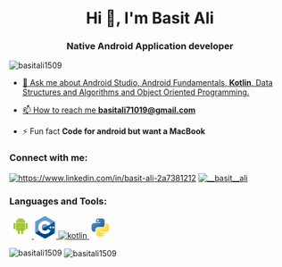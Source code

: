 <h1 align="center">Hi 👋, I'm Basit Ali</h1>
<h3 align="center">Native Android Application developer</h3>

<p align="left"> <img src="https://komarev.com/ghpvc/?username=basitali1509&label=Profile%20views&color=0e75b6&style=flat" alt="basitali1509" /> </p>

<p align="left"> <a href="https://github.com/ryo-ma/github-profile-trophy"><!--<img src="https://github-profile-trophy.vercel.app/?username=basitali1509" alt="basitali1509" /></a> </p> -->

- 💬 Ask me about Android Studio, Android Fundamentals, **Kotlin**, Data Structures and Algorithms and Object Oriented Programming.

- 📫 How to reach me **basitali71019@gmail.com**

- ⚡ Fun fact **Code for android but want a MacBook**

<h3 align="left">Connect with me:</h3>
<p align="left">
<a href="https://www.linkedin.com/in/basit-ali-code404" target="blank"><img align="center" src="https://raw.githubusercontent.com/rahuldkjain/github-profile-readme-generator/master/src/images/icons/Social/linked-in-alt.svg" alt="https://www.linkedin.com/in/basit-ali-2a7381212" height="30" width="40" /></a>
<a href="https://instagram.com/__basit__ali" target="blank"><img align="center" src="https://raw.githubusercontent.com/rahuldkjain/github-profile-readme-generator/master/src/images/icons/Social/instagram.svg" alt="__basit__ali" height="30" width="40" /></a>
</p>

<h3 align="left">Languages and Tools:</h3>
<p align="left"> <a href="https://developer.android.com" target="_blank" rel="noreferrer"> <img src="https://raw.githubusercontent.com/devicons/devicon/master/icons/android/android-original-wordmark.svg" alt="android" width="40" height="40"/> </a> <a href="https://www.w3schools.com/cpp/" target="_blank" rel="noreferrer"> <img src="https://raw.githubusercontent.com/devicons/devicon/master/icons/cplusplus/cplusplus-original.svg" alt="cplusplus" width="40" height="40"/> </a> <a href="https://kotlinlang.org" target="_blank" rel="noreferrer"> <img src="https://www.vectorlogo.zone/logos/kotlinlang/kotlinlang-icon.svg" alt="kotlin" width="40" height="40"/> </a> <a href="https://www.python.org" target="_blank" rel="noreferrer"> <img src="https://raw.githubusercontent.com/devicons/devicon/master/icons/python/python-original.svg" alt="python" width="40" height="40"/> </a> </p>

<p><img align="left" src="https://github-readme-stats.vercel.app/api/top-langs?username=basitali1509&show_icons=true&locale=en&layout=compact" alt="basitali1509" /></p>

<p>&nbsp;<img align="center" src="https://github-readme-stats.vercel.app/api?username=basitali1509&show_icons=true&locale=en" alt="basitali1509" /></p>

<!---
basitali1509/basitali1509 is a ✨ special ✨ repository because its `README.md` (this file) appears on your GitHub profile.
You can click the Preview link to take a look at your changes.
--->
